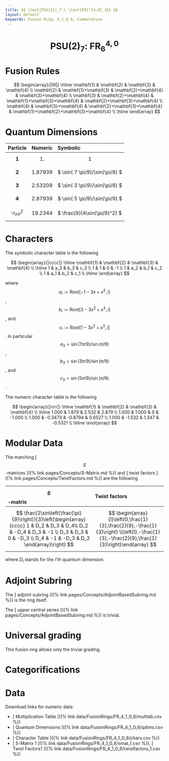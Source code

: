```yaml
---
title: $$ \text{PSU(2})_7:\ \text{FR}^{4,0}_{6} $$
layout: default
keywords: Fusion Ring, 4_1_0_6, Commutative
---
```

# $$ \text{PSU(2})_7:\ \text{FR}^{4,0}_{6} $$


# Fusion Rules

$$
\begin{array}{|llll|}
\hline
 \mathbf{1} & \mathbf{2} & \mathbf{3} & \mathbf{4} \\
 \mathbf{2} & \mathbf{1}+\mathbf{3} & \mathbf{2}+\mathbf{4} & \mathbf{3}+\mathbf{4} \\
 \mathbf{3} & \mathbf{2}+\mathbf{4} & \mathbf{1}+\mathbf{3}+\mathbf{4} & \mathbf{2}+\mathbf{3}+\mathbf{4} \\
 \mathbf{4} & \mathbf{3}+\mathbf{4} & \mathbf{2}+\mathbf{3}+\mathbf{4} & \mathbf{1}+\mathbf{2}+\mathbf{3}+\mathbf{4} \\
\hline
\end{array}
$$

# Quantum Dimensions

| Particle | Numeric | Symbolic |
| :------ | :------ | :------ |
| $$ \mathbf{1} $$ | $$ 1. $$ | $$ 1 $$ |
| $$ \mathbf{2} $$ | $$ 1.87939 $$ | $ \sin( 7 \pi/9)/\sin(\pi/9) $ |
| $$ \mathbf{3} $$ | $$ 2.53209 $$ | $ \sin( 3 \pi/9)/\sin(\pi/9) $ |
| $$ \mathbf{4} $$ | $$ 2.87939 $$ | $ \sin( 5 \pi/9)/\sin(\pi/9) $ |
| $$ \mathcal{D}_{FP}^2 $$ | $$ 19.2344 $$ | $ \frac{9}{4\sin(\pi/9)^2} $ |

# Characters

The symbolic character table is the following

$$
\begin{array}{|cccc|}
\hline
 \mathbf{1} & \mathbf{2} & \mathbf{3} & \mathbf{4} \\
\hline
 1 & a_3 & b_3 & c_3 \\
 1 & 1 & 0 & -1 \\
 1 & a_2 & b_1 & c_2 \\
 1 & a_1 & b_2 & c_1 \\
\hline
\end{array}
$$


where $$ a_i :=  \text{Root}[ -1 -3x + x^3, i ] $$, $$ b_i :=  \text{Root}[ 3 -3x^2 + x^3, i ] $$, and $$ c_i :=  \text{Root}[ 1 -3x^2 + x^3, i ] $$. In particular $$a_3 = \sin( 7 \pi/9)/\sin(\pi/9)$$, $$b_3 = \sin( 3 \pi/9)/\sin(\pi/9) $$, and $$ c_3 = \sin( 5 \pi/9)/\sin(\pi/9) $$.

The numeric character table is the following

$$
\begin{array}{|rrrr|}
\hline
 \mathbf{1} & \mathbf{2} & \mathbf{3} & \mathbf{4} \\
\hline
 1.000 & 1.879 & 2.532 & 2.879 \\
 1.000 & 1.000 & 0 & -1.000 \\
 1.000 & -0.3473 & -0.8794 & 0.6527 \\
 1.000 & -1.532 & 1.347 & -0.5321 \\
\hline
\end{array}
$$

# Modular Data

The matching [ $$ S $$-matrices ]({% link pages/Concepts/S-Matrix.md %}) and [ twist factors ]({% link pages/Concepts/TwistFactors.md %}) are the following

<div class="table-wrapper" markdown="block">

| $$ S $$-matrix | Twist factors |
| :------ | :------ |
| $$ \frac{2\sin\left(\frac{\pi}{9}\right)}{3}\left(\begin{array}{cccc} 1 & D_2 & D_3 & D_4\\ D_2 & -D_4 & D_3 & -1 \\ D_3 & D_3 & 0 & -D_3 \\ D_4 & -1 & -D_3 & D_2 \end{array}\right) $$ | $$ \begin{array}{l}\left(0,\frac{1}{3},\frac{2}{9},-\frac{1}{3}\right) \\\left(0,-\frac{1}{3},-\frac{2}{9},\frac{1}{3}\right)\end{array} $$ |

</div>

 where $D_i$ stands for the $i$'th quantum dimension.
# Adjoint Subring

The [ adjoint subring ]({% link pages/Concepts/AdjointBasedSubring.md %}) is the ring itself.

The [ upper central series ]({% link pages/Concepts/AdjointBasedSubring.md %}) is trivial.

# Universal grading

This fusion ring allows only the trivial grading.

# Categorifications



# Data

Download links for numeric data:

* [ Multiplication Table ]({% link data/FusionRings/FR_4_1_0_6/multtab.csv %})
* [ Quantum Dimensions ]({% link data/FusionRings/FR_4_1_0_6/qdims.csv %})
* [ Character Table ]({% link data/FusionRings/FR_4_1_0_6/chars.csv %})
* [ S-Matrix 1 ]({% link data/FusionRings/FR_4_1_0_6/smat_1.csv %}), [ Twist Factors1 ]({% link data/FusionRings/FR_4_1_0_6/twistfactors_1.csv %})
